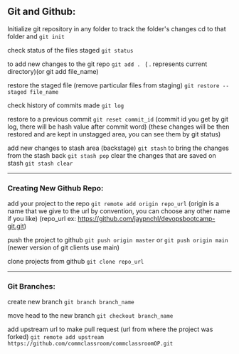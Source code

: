## Git and Github:

Initialize git repository in any folder to track the folder's changes
cd to that folder and
`git init`

check status of the files staged
`git status`

to add new changes to the git repo
`git add . `
( . represents current directory)(or git add file_name)

restore the staged file (remove particular files from staging)
`git restore --staged file_name`

check history of commits made
`git log`

restore to a previous commit
`git reset commit_id`
(commit id you get by git log, there will be hash value after commit word)
(these changes will be then restored and are kept in unstagged area, you can see them by git status)

add new changes to stash area (backstage)
`git stash`
to bring the changes from the stash back
`git stash pop`
clear the changes that are saved on stash
`git stash clear`

---

### Creating New Github Repo:

add your project to the repo
`git remote add origin repo_url`
(origin is a name that we give to the url by convention, you can choose any other name if you like)
(repo_url ex: https://github.com/jaypnchl/devopsbootcamp-git.git)

push the project to github
`git push origin master`
or
`git push origin main` (newer version of git clients use main)

clone projects from github
`git clone repo_url`

---

### Git Branches:

create new branch
`git branch branch_name`

move head to the new branch
`git checkout branch_name`

add upstream url to make pull request (url from where the project was forked)
`git remote add upstream https://github.com/commclassroom/commclassroomOP.git`
